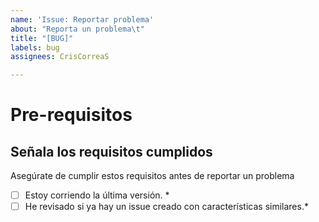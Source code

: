 ```yaml
---
name: 'Issue: Reportar problema'
about: "Reporta un problema\t"
title: "[BUG]"
labels: bug
assignees: CrisCorreaS

---
```


# Pre-requisitos

## Señala los requisitos cumplidos
Asegúrate de cumplir estos requisitos antes de reportar un problema
- [ ]  Estoy corriendo la última versión. *
- [ ] He revisado si ya hay un issue creado con características similares.*
